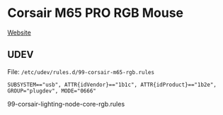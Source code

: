 # Corsair M65 PRO RGB Mouse

[Website]()

## UDEV

File: `/etc/udev/rules.d/99-corsair-m65-rgb.rules`

```
SUBSYSTEM=="usb", ATTR{idVendor}=="1b1c", ATTR{idProduct}=="1b2e", GROUP="plugdev", MODE="0666"
```

99-corsair-lighting-node-core-rgb.rules
